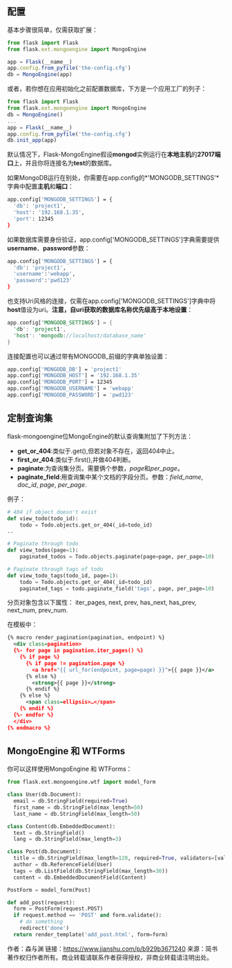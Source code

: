 ## 配置

基本步骤很简单，仅需获取扩展：



```jsx
from flask import Flask
from flask.ext.mongoengine import MongoEngine

app = Flask(__name__)
app.config.from_pyfile('the-config.cfg')
db = MongoEngine(app)
```

或者，若你想在应用初始化之前配置数据库，下方是一个应用工厂的列子：



```jsx
from flask import Flask
from flask.ext.mongoengine import MongoEngine
db = MongoEngine()
...
app = Flask(__name__)
app.config.from_pyfile('the-config.cfg')
db.init_app(app)
```

默认情况下，Flask-MongoEngine假设**mongod**实例运行在**本地主机**的**27017端口**上，并且你将连接名为**test**的数据库。

如果MongoDB运行在别处，你需要在app.config的*'MONGODB_SETTINGS'*字典中配置**主机**和**端口**：



```bash
app.config['MONGODB_SETTINGS'] = {
  'db': 'project1',
  'host': '192.168.1.35', 
  'port': 12345
}
```

如果数据库需要身份验证，app.config['MONGODB_SETTINGS']字典需要提供**username**、**password**参数：



```bash
app.config['MONGODB_SETTINGS'] = {
  'db': 'project1', 
  'username':'webapp', 
  'password':'pwd123'
}
```

也支持Uri风格的连接，仅需在app.config['MONGODB_SETTINGS']字典中将**host**值设为uri。**注意，自uri获取的数据库名称优先级高于本地设置**：



```rust
app.config['MONGODB_SETTINGS'] = {
  'db': 'project1', 
  'host': 'mongodb://localhost/database_name'
}
```

连接配置也可以通过带有MONGODB_前缀的字典单独设置：



```bash
app.config['MONGODB_DB'] = 'project1'
app.config['MONGODB_HOST'] = '192.168.1.35'
app.config['MONGODB_PORT'] = 12345
app.config['MONGODB_USERNAME'] = 'webapp'
app.config['MONGODB_PASSWORD'] = 'pwd123'
```

## 定制查询集

flask-mongoengine位MongoEngine的默认查询集附加了下列方法：

- **get_or_404**:类似于.get(),但若对象不存在，返回404中止。
- **first_or_404**:类似于.first(),并做404判断。
- **paginate**:为查询集分页。需要俩个参数，*page*和*per_page*。
- **paginate_field**:用查询集中某个文档的字段分页。参数：*field_name*, *doc_id*, *page*, *per_page*.

例子：



```python
# 404 if object doesn't exist
def view_todo(todo_id):
    todo = Todo.objects.get_or_404(_id=todo_id)
..

# Paginate through todo
def view_todos(page=1):
    paginated_todos = Todo.objects.paginate(page=page, per_page=10)

# Paginate through tags of todo
def view_todo_tags(todo_id, page=1):
    todo = Todo.objects.get_or_404(_id=todo_id)
    paginated_tags = todo.paginate_field('tags', page, per_page=10)
```

分页对象包含以下属性： iter_pages, next, prev, has_next, has_prev, next_num, prev_num.

在模板中：



```xml
{% macro render_pagination(pagination, endpoint) %}
  <div class=pagination>
  {%- for page in pagination.iter_pages() %}
    {% if page %}
      {% if page != pagination.page %}
        <a href="{{ url_for(endpoint, page=page) }}">{{ page }}</a>
      {% else %}
        <strong>{{ page }}</strong>
      {% endif %}
    {% else %}
      <span class=ellipsis>…</span>
    {% endif %}
  {%- endfor %}
  </div>
{% endmacro %}
```

## MongoEngine 和 WTForms

你可以这样使用MongoEngine 和 WTForms：



```python
from flask.ext.mongoengine.wtf import model_form

class User(db.Document): 
  email = db.StringField(required=True) 
  first_name = db.StringField(max_length=50) 
  last_name = db.StringField(max_length=50)

class Content(db.EmbeddedDocument): 
  text = db.StringField() 
  lang = db.StringField(max_length=3)

class Post(db.Document): 
  title = db.StringField(max_length=120, required=True, validators=[validators.InputRequired(message=u'Missing title.'),]) 
  author = db.ReferenceField(User) 
  tags = db.ListField(db.StringField(max_length=30)) 
  content = db.EmbeddedDocumentField(Content)

PostForm = model_form(Post)

def add_post(request): 
  form = PostForm(request.POST) 
  if request.method == 'POST' and form.validate(): 
    # do something 
    redirect('done') 
  return render_template('add_post.html', form=form)
```



作者：森与渊
链接：https://www.jianshu.com/p/b929b3671240
来源：简书
著作权归作者所有。商业转载请联系作者获得授权，非商业转载请注明出处。